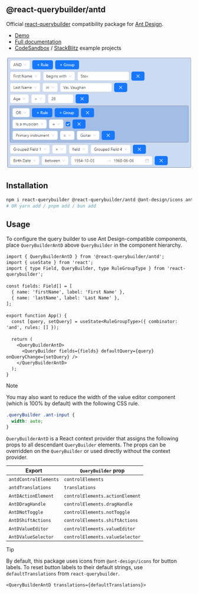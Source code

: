## @react-querybuilder/antd

Official [react-querybuilder](https://npmjs.com/package/react-querybuilder) compatibility package for [Ant Design](https://ant.design/).

- [Demo](https://react-querybuilder.js.org/demo/antd)
- [Full documentation](https://react-querybuilder.js.org/)
- [CodeSandbox](https://react-querybuilder.js.org/sandbox?t=antd) / [StackBlitz](https://react-querybuilder.js.org/sandbox?p=stackblitz&t=antd) example projects

![Screenshot](../../_assets/screenshot-antd.png)

## Installation

```bash
npm i react-querybuilder @react-querybuilder/antd @ant-design/icons antd
# OR yarn add / pnpm add / bun add
```

## Usage

To configure the query builder to use Ant Design-compatible components, place `QueryBuilderAntD` above `QueryBuilder` in the component hierarchy.

```tsx
import { QueryBuilderAntD } from '@react-querybuilder/antd';
import { useState } from 'react';
import { type Field, QueryBuilder, type RuleGroupType } from 'react-querybuilder';

const fields: Field[] = [
  { name: 'firstName', label: 'First Name' },
  { name: 'lastName', label: 'Last Name' },
];

export function App() {
  const [query, setQuery] = useState<RuleGroupType>({ combinator: 'and', rules: [] });

  return (
    <QueryBuilderAntD>
      <QueryBuilder fields={fields} defaultQuery={query} onQueryChange={setQuery} />
    </QueryBuilderAntD>
  );
}
```

> [!NOTE]
>
> You may also want to reduce the width of the value editor component (which is 100% by default) with the following CSS rule.
>
> ```css
> .queryBuilder .ant-input {
>   width: auto;
> }
> ```

`QueryBuilderAntD` is a React context provider that assigns the following props to all descendant `QueryBuilder` elements. The props can be overridden on the `QueryBuilder` or used directly without the context provider.

| Export                | `QueryBuilder` prop             |
| --------------------- | ------------------------------- |
| `antdControlElements` | `controlElements`               |
| `antdTranslations`    | `translations`                  |
| `AntDActionElement`   | `controlElements.actionElement` |
| `AntDDragHandle`      | `controlElements.dragHandle`    |
| `AntDNotToggle`       | `controlElements.notToggle`     |
| `AntDShiftActions`    | `controlElements.shiftActions`  |
| `AntDValueEditor`     | `controlElements.valueEditor`   |
| `AntDValueSelector`   | `controlElements.valueSelector` |

> [!TIP]
>
> By default, this package uses icons from `@ant-design/icons` for button labels. To reset button labels to their default strings, use `defaultTranslations` from `react-querybuilder`.
>
> ```tsx
> <QueryBuilderAntD translations={defaultTranslations}>
> ```
